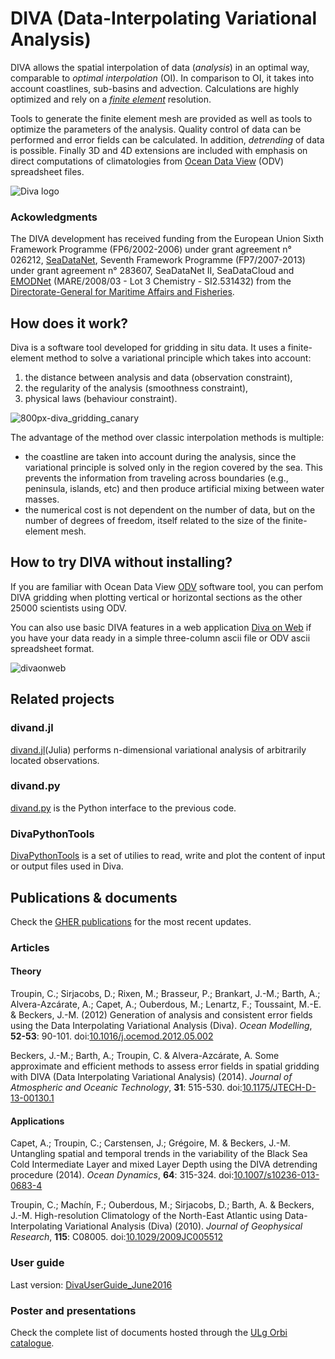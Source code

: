 # DIVA (Data-Interpolating Variational Analysis)

DIVA allows the spatial interpolation of data (*analysis*) in an optimal way, comparable to *optimal interpolation* (OI). In comparison to OI, it takes into account coastlines, sub-basins and advection. Calculations are highly optimized and rely on a [*finite element*](https://en.wikipedia.org/wiki/Finite_element_method) resolution. 

Tools to generate the finite element mesh are provided as well as tools to optimize the parameters of the analysis. Quality control of data can be performed and error fields can be calculated. In addition, *detrending* of data is possible. Finally 3D and 4D extensions are included with emphasis on direct computations of climatologies from [Ocean Data View](https://odv.awi.de/) (ODV) spreadsheet files.

![Diva logo](https://cloud.githubusercontent.com/assets/11868914/24106959/c6d8fb44-0d89-11e7-921b-a36fcccf5a21.png)

### Ackowledgments

The DIVA development has received funding from the European Union Sixth Framework Programme (FP6/2002-2006) under grant agreement n° 026212, [SeaDataNet](http://www.seadatanet.org/), Seventh Framework Programme (FP7/2007-2013) under grant agreement n° 283607, SeaDataNet II, SeaDataCloud and [EMODNet](http://www.emodnet.eu/) (MARE/2008/03 - Lot 3 Chemistry - SI2.531432) from the [Directorate-General for Maritime Affairs and Fisheries](http://ec.europa.eu/dgs/maritimeaffairs_fisheries/index_en.htm).

## How does it work?

Diva is a software tool developed for gridding in situ data.
It uses a finite-element method to solve a variational principle which takes into account:
 1. the distance between analysis and data (observation constraint),
 2. the regularity of the analysis (smoothness constraint),
 3. physical laws (behaviour constraint). 
 
 ![800px-diva_gridding_canary](https://cloud.githubusercontent.com/assets/11868914/24946939/09c918fc-1f65-11e7-9974-06264c70ec1e.png)

The advantage of the method over classic interpolation methods is multiple:
* the coastline are taken into account during the analysis, since the variational principle is solved only in the region covered by the sea. This prevents the information from traveling across boundaries (e.g., peninsula, islands, etc) and then produce artificial mixing between water masses.
* the numerical cost is not dependent on the number of data, but on the number of degrees of freedom, itself related to the size of the finite-element mesh. 

##  How to try DIVA without installing?

If you are familiar with Ocean Data View [ODV](http://odv.awi.de/) software tool, you can perfom DIVA gridding when plotting vertical or horizontal sections as the other 25000 scientists using ODV.

You can also use basic DIVA features in a web application [Diva on Web](http://gher-diva.phys.ulg.ac.be/web-vis/diva.html) if you have your data ready in a simple three-column ascii file or ODV ascii spreadsheet format. 

![divaonweb](https://cloud.githubusercontent.com/assets/11868914/24947093/a980dd26-1f65-11e7-8715-f1e50bd69a83.png)

## Related projects 

### divand.jl 

[divand.jl](https://github.com/gher-ulg/divand.jl)(Julia)  performs n-dimensional variational analysis of arbitrarily located observations.

### divand.py

[divand.py](https://github.com/gher-ulg/divand.py) is the Python interface to the previous code.

### DivaPythonTools

[DivaPythonTools](https://github.com/gher-ulg/DivaPythonTools) is a set of utilies to read, write and plot the content of input or output files used in Diva.


## Publications & documents 

Check the [GHER publications](http://modb.oce.ulg.ac.be/mediawiki/index.php/Publications) for the most recent updates.

### Articles

#### Theory

Troupin, C.; Sirjacobs, D.; Rixen, M.; Brasseur, P.; Brankart, J.-M.; Barth, A.; Alvera-Azcárate, A.; Capet, A.; Ouberdous, M.; Lenartz, F.; Toussaint, M.-E. & Beckers, J.-M. (2012) Generation of analysis and consistent error fields using the Data Interpolating Variational Analysis (Diva). *Ocean Modelling*, **52-53**: 90-101. doi:[10.1016/j.ocemod.2012.05.002](http://dx.doi.org/10.1016/j.ocemod.2012.05.002)

Beckers, J.-M.; Barth, A.; Troupin, C. & Alvera-Azcárate, A. Some approximate and efficient methods to assess error fields in spatial gridding with DIVA (Data Interpolating Variational Analysis) (2014). *Journal of Atmospheric and Oceanic Technology*,  **31**: 515-530. doi:[10.1175/JTECH-D-13-00130.1](http://dx.doi.org/10.1175/JTECH-D-13-00130.1)

#### Applications 

Capet, A.; Troupin, C.; Carstensen, J.; Grégoire, M. & Beckers, J.-M. Untangling spatial and temporal trends in the variability of the Black Sea Cold Intermediate Layer and mixed Layer Depth using the DIVA detrending procedure (2014). *Ocean Dynamics*, **64**: 315-324. doi:[10.1007/s10236-013-0683-4](http://dx.doi.org/10.1007/s10236-013-0683-4)

Troupin, C.; Machín, F.; Ouberdous, M.; Sirjacobs, D.; Barth, A. & Beckers, J.-M. High-resolution Climatology of the North-East Atlantic using Data-Interpolating Variational Analysis (Diva) (2010). *Journal of Geophysical Research*, **115**: C08005. doi:[10.1029/2009JC005512](http://dx.doi.org/10.1029/2009JC005512)

### User guide

Last version: [DivaUserGuide_June2016](http://modb.oce.ulg.ac.be/mediawiki/upload/DIVA/notes/DivaUserGuide_June2016.pdf)

### Poster and presentations

Check the complete list of documents hosted through the [ULg Orbi catalogue](http://orbi.ulg.ac.be/orbi-report?query=%28%28affil%3A%22GeoHydrodynamics+and+Environment+Research%22%29+OR+%28affil%3A%22Oc%C3%A9anographie+physique%22%29%29&model=a&format=apa&sort_by0=1&order0=DESC&sort_by1=3&order1=ASC&sort_by2=2&order2=ASC&output=html&language=en&title=GHER+publications).
